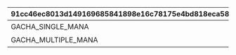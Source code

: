 |91cc46ec8013d149169685841898e16c78175e4bd818eca585ffd431fe72b044|d48769d351d5bb1e9c51919817ca4cedb09266113419acbaaf85ed8be64d813b|32b49e588d55bc486d62b807e0329db1e657ffdbb8587d693fee6eb7144d6c2c|
| --- | --- | --- |
|GACHA_SINGLE_MANA|1000|单抽赠送mana|
|GACHA_MULTIPLE_MANA|10000|十连抽赠送mana|